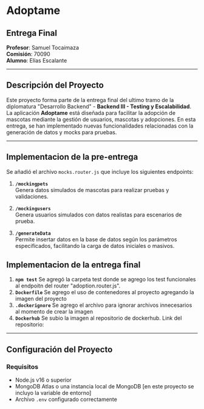 # Adoptame

## Entrega Final

**Profesor**: Samuel Tocaimaza  
**Comisión**: 70090  
**Alumno**: Elías Escalante  

---

## Descripción del Proyecto

Este proyecto forma parte de la entrega final del ultimo tramo de la diplomatura "Desarrollo Backend" -  **Backend III - Testing y Escalabilidad**. La aplicación **Adoptame** está diseñada para facilitar la adopción de mascotas mediante la gestión de usuarios, mascotas y adopciones. En esta entrega, se han implementado nuevas funcionalidades relacionadas con la generación de datos y mocks para pruebas.

---

## Implementacion de la pre-entrega

Se añadió el archivo `mocks.router.js` que incluye los siguientes endpoints:

1. **`/mockingpets`**  
   Genera datos simulados de mascotas para realizar pruebas y validaciones.  

2. **`/mockingusers`**  
   Genera usuarios simulados con datos realistas para escenarios de prueba.  

3. **`/generateData`**  
   Permite insertar datos en la base de datos según los parámetros especificados, facilitando la carga de datos iniciales o masivos.  

## Implementacion de la entrega final

1. **`npm test`** 
   Se agregó la carpeta test donde se agrego los test funcionales al endpoitn del router "adoption.router.js".
2. **`Dockerfile`**
   Se agrego el uso de contenedores al proyecto agregando la imagen del proyecto
3. **`.dockerignore`**
   Se agrego el archivo para ignorar archivos innecesarios al momento de crear la imagen
4. **`Dockerhub`**
   Se subio la imagen al repositorio de dockerhub. Link del repositorio: 

---

## Configuración del Proyecto
### Requisitos
- Node.js v16 o superior
- MongoDB Atlas o una instancia local de MongoDB [en este proyecto se incluyo la variable de entorno]
- Archivo `.env` configurado correctamente

